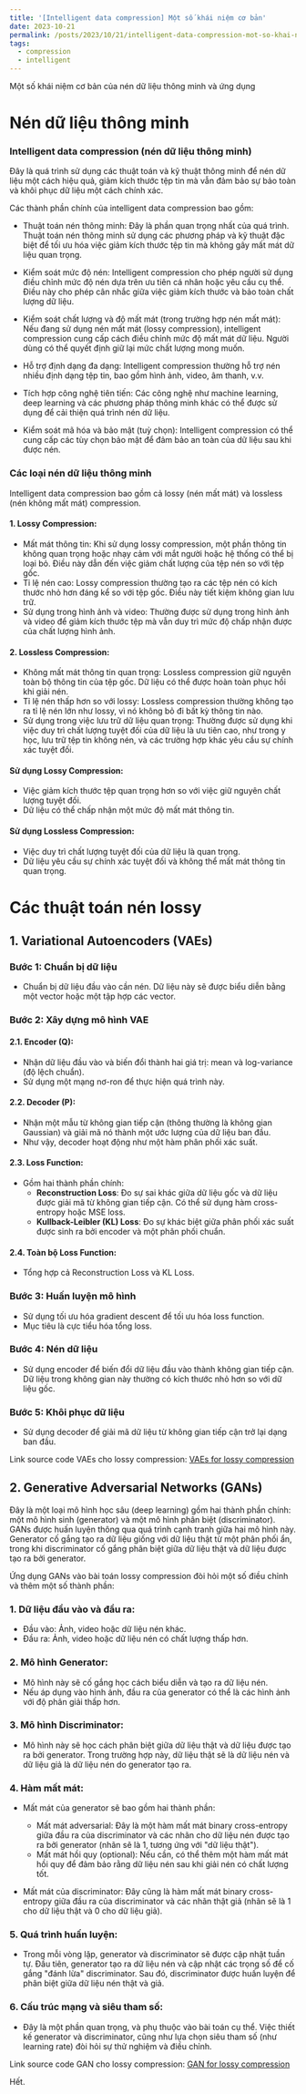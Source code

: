 ```yaml
---
title: '[Intelligent data compression] Một số khái niệm cơ bản'
date: 2023-10-21
permalink: /posts/2023/10/21/intelligent-data-compression-mot-so-khai-niem-co-ban/
tags:
  - compression
  - intelligent
---
```


Một số khái niệm cơ bản của nén dữ liệu thông minh và ứng dụng

Nén dữ liệu thông minh
======

### Intelligent data compression (nén dữ liệu thông minh) 

Đây là quá trình sử dụng các thuật toán và kỹ thuật thông minh để nén dữ liệu một cách hiệu quả, giảm kích thước tệp tin mà vẫn đảm bảo sự bảo toàn và khôi phục dữ liệu một cách chính xác.

Các thành phần chính của intelligent data compression bao gồm:

* Thuật toán nén thông minh: Đây là phần quan trọng nhất của quá trình. Thuật toán nén thông minh sử dụng các phương pháp và kỹ thuật đặc biệt để tối ưu hóa việc giảm kích thước tệp tin mà không gây mất mát dữ liệu quan trọng.

* Kiểm soát mức độ nén: Intelligent compression cho phép người sử dụng điều chỉnh mức độ nén dựa trên ưu tiên cá nhân hoặc yêu cầu cụ thể. Điều này cho phép cân nhắc giữa việc giảm kích thước và bảo toàn chất lượng dữ liệu.

* Kiểm soát chất lượng và độ mất mát (trong trường hợp nén mất mát): Nếu đang sử dụng nén mất mát (lossy compression), intelligent compression cung cấp cách điều chỉnh mức độ mất mát dữ liệu. Người dùng có thể quyết định giữ lại mức chất lượng mong muốn.

* Hỗ trợ định dạng đa dạng: Intelligent compression thường hỗ trợ nén nhiều định dạng tệp tin, bao gồm hình ảnh, video, âm thanh, v.v.

* Tích hợp công nghệ tiên tiến: Các công nghệ như machine learning, deep learning và các phương pháp thông minh khác có thể được sử dụng để cải thiện quá trình nén dữ liệu.

* Kiểm soát mã hóa và bảo mật (tuỳ chọn): Intelligent compression có thể cung cấp các tùy chọn bảo mật để đảm bảo an toàn của dữ liệu sau khi được nén.


### Các loại nén dữ liệu thông minh

Intelligent data compression bao gồm cả lossy (nén mất mát) và lossless (nén không mất mát) compression.

#### 1. **Lossy Compression**:

   * Mất mát thông tin: Khi sử dụng lossy compression, một phần thông tin không quan trọng hoặc nhạy cảm với mắt người hoặc hệ thống có thể bị loại bỏ. Điều này dẫn đến việc giảm chất lượng của tệp nén so với tệp gốc.
   * Tỉ lệ nén cao: Lossy compression thường tạo ra các tệp nén có kích thước nhỏ hơn đáng kể so với tệp gốc. Điều này tiết kiệm không gian lưu trữ.
   * Sử dụng trong hình ảnh và video: Thường được sử dụng trong hình ảnh và video để giảm kích thước tệp mà vẫn duy trì mức độ chấp nhận được của chất lượng hình ảnh.

#### 2. **Lossless Compression**:

   * Không mất mát thông tin quan trọng: Lossless compression giữ nguyên toàn bộ thông tin của tệp gốc. Dữ liệu có thể được hoàn toàn phục hồi khi giải nén.
   * Tỉ lệ nén thấp hơn so với lossy: Lossless compression thường không tạo ra tỉ lệ nén lớn như lossy, vì nó không bỏ đi bất kỳ thông tin nào.
   * Sử dụng trong việc lưu trữ dữ liệu quan trọng: Thường được sử dụng khi việc duy trì chất lượng tuyệt đối của dữ liệu là ưu tiên cao, như trong y học, lưu trữ tệp tin không nén, và các trường hợp khác yêu cầu sự chính xác tuyệt đối.


#### Sử dụng **Lossy Compression**:

   * Việc giảm kích thước tệp quan trọng hơn so với việc giữ nguyên chất lượng tuyệt đối.
   * Dữ liệu có thể chấp nhận một mức độ mất mát thông tin.

#### Sử dụng **Lossless Compression**:
   
   * Việc duy trì chất lượng tuyệt đối của dữ liệu là quan trọng.
   * Dữ liệu yêu cầu sự chính xác tuyệt đối và không thể mất mát thông tin quan trọng.


Các thuật toán nén lossy
======

## 1. Variational Autoencoders (VAEs)

### Bước 1: Chuẩn bị dữ liệu
- Chuẩn bị dữ liệu đầu vào cần nén. Dữ liệu này sẽ được biểu diễn bằng một vector hoặc một tập hợp các vector.

### Bước 2: Xây dựng mô hình VAE

#### 2.1. **Encoder (Q)**:
- Nhận dữ liệu đầu vào và biến đổi thành hai giá trị: mean và log-variance (độ lệch chuẩn).
- Sử dụng một mạng nơ-ron để thực hiện quá trình này.

#### 2.2. **Decoder (P)**:
- Nhận một mẫu từ không gian tiếp cận (thông thường là không gian Gaussian) và giải mã nó thành một ước lượng của dữ liệu ban đầu.
- Như vậy, decoder hoạt động như một hàm phân phối xác suất.

#### 2.3. **Loss Function**:
- Gồm hai thành phần chính:
    - **Reconstruction Loss**: Đo sự sai khác giữa dữ liệu gốc và dữ liệu được giải mã từ không gian tiếp cận. Có thể sử dụng hàm cross-entropy hoặc MSE loss.
    - **Kullback-Leibler (KL) Loss**: Đo sự khác biệt giữa phân phối xác suất được sinh ra bởi encoder và một phân phối chuẩn.

#### 2.4. **Toàn bộ Loss Function**:
- Tổng hợp cả Reconstruction Loss và KL Loss.

### Bước 3: Huấn luyện mô hình

- Sử dụng tối ưu hóa gradient descent để tối ưu hóa loss function. 
- Mục tiêu là cực tiểu hóa tổng loss.

### Bước 4: Nén dữ liệu

- Sử dụng encoder để biến đổi dữ liệu đầu vào thành không gian tiếp cận. Dữ liệu trong không gian này thường có kích thước nhỏ hơn so với dữ liệu gốc.

### Bước 5: Khôi phục dữ liệu

- Sử dụng decoder để giải mã dữ liệu từ không gian tiếp cận trở lại dạng ban đầu.

Link source code VAEs cho lossy compression: [VAEs for lossy compression](https://github.com/duanzhiihao/lossy-vae)

## 2. Generative Adversarial Networks (GANs)

Đây là một loại mô hình học sâu (deep learning) gồm hai thành phần chính: một mô hình sinh (generator) và một mô hình phân biệt (discriminator). GANs được huấn luyện thông qua quá trình cạnh tranh giữa hai mô hình này. Generator cố gắng tạo ra dữ liệu giống với dữ liệu thật từ một phân phối ẩn, trong khi discriminator cố gắng phân biệt giữa dữ liệu thật và dữ liệu được tạo ra bởi generator.

Ứng dụng GANs vào bài toán lossy compression đòi hỏi một số điều chỉnh và thêm một số thành phần:

### 1. **Dữ liệu đầu vào và đầu ra**:
   - Đầu vào: Ảnh, video hoặc dữ liệu nén khác.
   - Đầu ra: Ảnh, video hoặc dữ liệu nén có chất lượng thấp hơn.

### 2. **Mô hình Generator**:
   - Mô hình này sẽ cố gắng học cách biểu diễn và tạo ra dữ liệu nén.
   - Nếu áp dụng vào hình ảnh, đầu ra của generator có thể là các hình ảnh với độ phân giải thấp hơn.

### 3. **Mô hình Discriminator**:
   - Mô hình này sẽ học cách phân biệt giữa dữ liệu thật và dữ liệu được tạo ra bởi generator. Trong trường hợp này, dữ liệu thật sẽ là dữ liệu nén và dữ liệu giả là dữ liệu nén do generator tạo ra.

### 4. **Hàm mất mát**:
   - Mất mát của generator sẽ bao gồm hai thành phần:
      - Mất mát adversarial: Đây là một hàm mất mát binary cross-entropy giữa đầu ra của discriminator và các nhãn cho dữ liệu nén được tạo ra bởi generator (nhãn sẽ là 1, tương ứng với "dữ liệu thật").
      - Mất mát hồi quy (optional): Nếu cần, có thể thêm một hàm mất mát hồi quy để đảm bảo rằng dữ liệu nén sau khi giải nén có chất lượng tốt.

   - Mất mát của discriminator: Đây cũng là hàm mất mát binary cross-entropy giữa đầu ra của discriminator và các nhãn thật giả (nhãn sẽ là 1 cho dữ liệu thật và 0 cho dữ liệu giả).

### 5. **Quá trình huấn luyện**:
   - Trong mỗi vòng lặp, generator và discriminator sẽ được cập nhật tuần tự. Đầu tiên, generator tạo ra dữ liệu nén và cập nhật các trọng số để cố gắng "đánh lừa" discriminator. Sau đó, discriminator được huấn luyện để phân biệt giữa dữ liệu nén thật và giả.

### 6. **Cấu trúc mạng và siêu tham số**:
   - Đây là một phần quan trọng, và phụ thuộc vào bài toán cụ thể. Việc thiết kế generator và discriminator, cũng như lựa chọn siêu tham số (như learning rate) đòi hỏi sự thử nghiệm và điều chỉnh.

Link source code GAN cho lossy compression: [GAN for lossy compression](https://github.com/mit-han-lab/gan-compression)


Hết.
